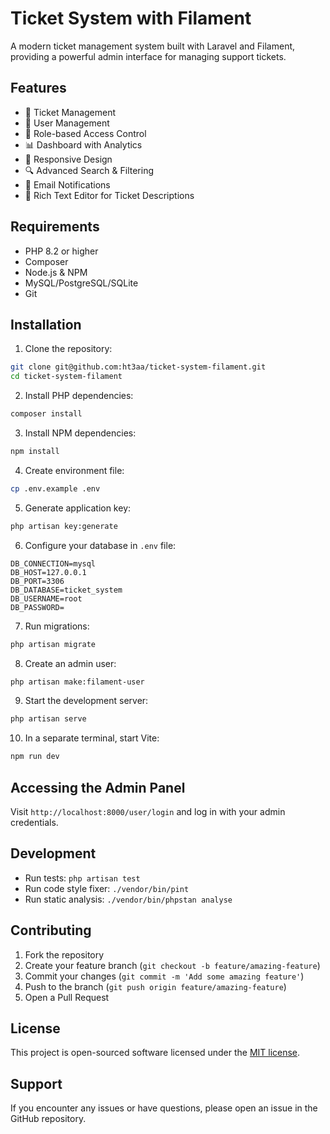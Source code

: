 # Ticket System with Filament

A modern ticket management system built with Laravel and Filament, providing a powerful admin interface for managing support tickets.

## Features

-   🎫 Ticket Management
-   👥 User Management
-   🔐 Role-based Access Control
-   📊 Dashboard with Analytics
-   📱 Responsive Design
-   🔍 Advanced Search & Filtering
-   📧 Email Notifications
-   📝 Rich Text Editor for Ticket Descriptions

## Requirements

-   PHP 8.2 or higher
-   Composer
-   Node.js & NPM
-   MySQL/PostgreSQL/SQLite
-   Git

## Installation

1. Clone the repository:

```bash
git clone git@github.com:ht3aa/ticket-system-filament.git
cd ticket-system-filament
```

2. Install PHP dependencies:

```bash
composer install
```

3. Install NPM dependencies:

```bash
npm install
```

4. Create environment file:

```bash
cp .env.example .env
```

5. Generate application key:

```bash
php artisan key:generate
```

6. Configure your database in `.env` file:

```env
DB_CONNECTION=mysql
DB_HOST=127.0.0.1
DB_PORT=3306
DB_DATABASE=ticket_system
DB_USERNAME=root
DB_PASSWORD=
```

7. Run migrations:

```bash
php artisan migrate
```

8. Create an admin user:

```bash
php artisan make:filament-user
```

9. Start the development server:

```bash
php artisan serve
```

10. In a separate terminal, start Vite:

```bash
npm run dev
```

## Accessing the Admin Panel

Visit `http://localhost:8000/user/login` and log in with your admin credentials.

## Development

-   Run tests: `php artisan test`
-   Run code style fixer: `./vendor/bin/pint`
-   Run static analysis: `./vendor/bin/phpstan analyse`

## Contributing

1. Fork the repository
2. Create your feature branch (`git checkout -b feature/amazing-feature`)
3. Commit your changes (`git commit -m 'Add some amazing feature'`)
4. Push to the branch (`git push origin feature/amazing-feature`)
5. Open a Pull Request

## License

This project is open-sourced software licensed under the [MIT license](https://opensource.org/licenses/MIT).

## Support

If you encounter any issues or have questions, please open an issue in the GitHub repository.
